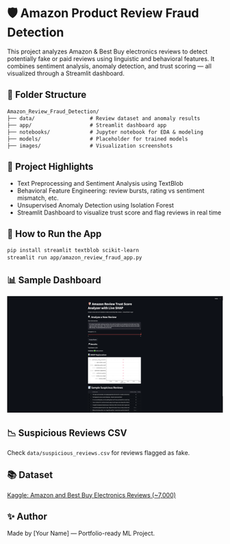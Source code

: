 
# 🛡️ Amazon Product Review Fraud Detection

This project analyzes Amazon & Best Buy electronics reviews to detect potentially fake or paid reviews using linguistic and behavioral features. It combines sentiment analysis, anomaly detection, and trust scoring — all visualized through a Streamlit dashboard.

## 📁 Folder Structure
```
Amazon_Review_Fraud_Detection/
├── data/                  # Review dataset and anomaly results
├── app/                   # Streamlit dashboard app
├── notebooks/             # Jupyter notebook for EDA & modeling
├── models/                # Placeholder for trained models
├── images/                # Visualization screenshots
```

## 🧠 Project Highlights
- Text Preprocessing and Sentiment Analysis using TextBlob
- Behavioral Feature Engineering: review bursts, rating vs sentiment mismatch, etc.
- Unsupervised Anomaly Detection using Isolation Forest
- Streamlit Dashboard to visualize trust score and flag reviews in real time

## 🚀 How to Run the App
```bash
pip install streamlit textblob scikit-learn
streamlit run app/amazon_review_fraud_app.py
```

## 📊 Sample Dashboard
![Dashboard](images/t1.png)

## 📉 Suspicious Reviews CSV
Check `data/suspicious_reviews.csv` for reviews flagged as fake.

## 📚 Dataset
[Kaggle: Amazon and Best Buy Electronics Reviews (~7,000)](https://www.kaggle.com/datasets/)

## ✨ Author
Made by [Your Name] — Portfolio-ready ML Project.
